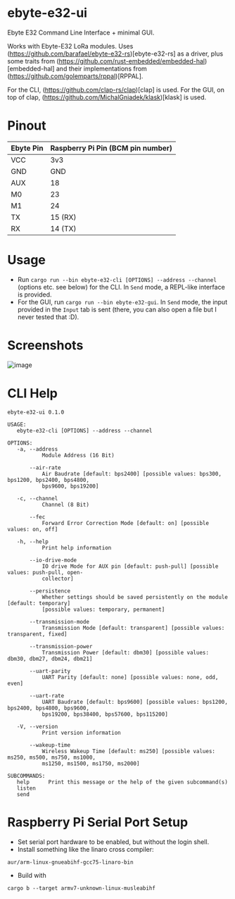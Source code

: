 # ebyte-e32-ui
Ebyte E32 Command Line Interface + minimal GUI.

Works with Ebyte-E32 LoRa modules. Uses (https://github.com/barafael/ebyte-e32-rs)[ebyte-e32-rs] as a driver, plus some traits from (https://github.com/rust-embedded/embedded-hal)[embedded-hal] and their implementations from (https://github.com/golemparts/rppal)[RPPAL].

For the CLI, (https://github.com/clap-rs/clap)[clap] is used. For the GUI, on top of clap, (https://github.com/MichalGniadek/klask)[klask] is used.

# Pinout

| Ebyte Pin | Raspberry Pi Pin (BCM pin number) |
|-----------|-----------------------------------|
| VCC       | 3v3                               |
| GND       | GND                               |
| AUX       | 18                                |
| M0        | 23                                |
| M1        | 24                                |
| TX        | 15 (RX)                           |
| RX        | 14 (TX)                           |

# Usage

 * Run `cargo run --bin ebyte-e32-cli [OPTIONS] --address --channel` (options etc. see below) for the CLI. In `Send` mode, a REPL-like interface is provided.
 * For the GUI, run `cargo run --bin ebyte-e32-gui`. In `Send` mode, the input provided in the `Input` tab is sent (there, you can also open a file but I never tested that :D).

# Screenshots

![image](https://user-images.githubusercontent.com/6966738/167198228-d15e67e7-de91-4b65-a96f-f3ecb1c98f81.png)

# CLI Help

```
ebyte-e32-ui 0.1.0                                                                                                         
                                                                                                                          
USAGE:                                                                                                                     
   ebyte-e32-cli [OPTIONS] --address --channel                                           
                                                                                                                          
OPTIONS:                                                                                                                   
   -a, --address                                                                                                
           Module Address (16 Bit)                                                                                        
                                                                                                                          
       --air-rate                                                                                              
           Air Baudrate [default: bps2400] [possible values: bps300, bps1200, bps2400, bps4800,                           
           bps9600, bps19200]                                                                                             
                                                                                                                          
   -c, --channel                                                                                                
           Channel (8 Bit)                                                                                                
                                                                                                                          
       --fec                                                                                                        
           Forward Error Correction Mode [default: on] [possible values: on, off]                                         
                                                                                                                          
   -h, --help                                                                                                             
           Print help information                                                                                         
                                                                                                                          
       --io-drive-mode                                                                                    
           IO drive Mode for AUX pin [default: push-pull] [possible values: push-pull, open-                              
           collector]                                                                                                     
                                                                                                                          
       --persistence                                                                                        
           Whether settings should be saved persistently on the module [default: temporary]                               
           [possible values: temporary, permanent]                                                                        
                                                                                                                          
       --transmission-mode                                                                            
           Transmission Mode [default: transparent] [possible values: transparent, fixed]                                 
                                                                                                                          
       --transmission-power                                                                          
           Transmission Power [default: dbm30] [possible values: dbm30, dbm27, dbm24, dbm21]                              
                                                                                                                          
       --uart-parity                                                                                        
           UART Parity [default: none] [possible values: none, odd, even]                                                 
                                                                                                                          
       --uart-rate                                                                                            
           UART Baudrate [default: bps9600] [possible values: bps1200, bps2400, bps4800, bps9600,                         
           bps19200, bps38400, bps57600, bps115200]                                                                       
                                                                                                                          
   -V, --version                                                                                                          
           Print version information                                                                                      
                                                                                                                          
       --wakeup-time                                                                                        
           Wireless Wakeup Time [default: ms250] [possible values: ms250, ms500, ms750, ms1000,                           
           ms1250, ms1500, ms1750, ms2000]                                                                                
                                                                                                                          
SUBCOMMANDS:                                                                                                               
   help      Print this message or the help of the given subcommand(s)                                                    
   listen                                                                                                                 
   send                                                                                                                   
```

# Raspberry Pi Serial Port Setup

 * Set serial port hardware to be enabled, but without the login shell.
 * Install something like the linaro cross compiler: 

```
aur/arm-linux-gnueabihf-gcc75-linaro-bin
```

 * Build with 

```
cargo b --target armv7-unknown-linux-musleabihf
```
